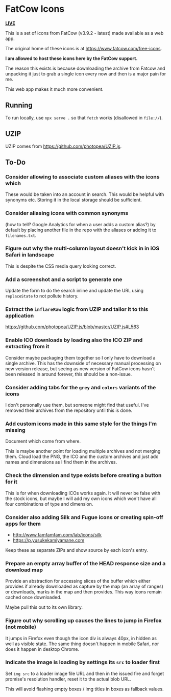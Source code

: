 # FatCow Icons

[**LIVE**](https://tomashubelbauer.github.io/fatcow-icons)

This is a set of icons from FatCow (v3.9.2 - latest) made available as a web app.

The original home of these icons is at https://www.fatcow.com/free-icons.

**I am allowed to host these icons here by the FatCow support.**

The reason this exists is because downloading the archive from Fatcow and unpacking
it just to grab a single icon every now and then is a major pain for me.

This web app makes it much more convenient.

## Running

To run locally, use `npx serve .` so that `fetch` works (disallowed in `file://`).

## UZIP

UZIP comes from https://github.com/photopea/UZIP.js.

## To-Do

### Consider allowing to associate custom aliases with the icons which

These would be taken into an account in search. This would be helpful with synonyms etc.
Storing it in the local storage should be sufficient.

### Consider aliasing icons with common synonyms

(how to tell? Google Analytics for when a user adds a custom alias?) by default by
placing another file in the repo with the aliases or adding it to `filenames.txt`.

### Figure out why the multi-column layout doesn't kick in in iOS Safari in landscape

This is despite the CSS media query looking correct.

### Add a screenshot and a script to generate one

Update the form to do the search inline and update the URL using `replaceState` to
not pollute history.

### Extract the `inflareRaw` logic from UZIP and tailor it to this application

https://github.com/photopea/UZIP.js/blob/master/UZIP.js#L563

### Enable ICO downloads by loading also the ICO ZIP and extracting from it

Consider maybe packaging them together so I only have to download a single
archive. This has the downside of necessary manual processing on new version
release, but seeing as new version of FatCow icons hasn't been released in
around forever, this should be a non-issue.

### Consider adding tabs for the `grey` and `colors` variants of the icons

I don't personally use them, but someone might find that useful. I've removed
their archives from the repository until this is done.

### Add custom icons made in this same style for the things I'm missing

Document which come from where.

This is maybe another point for loading multiple archives and not merging them.
Cloud load the PNG, the ICO and the custom archives and just add names and
dimensions as I find them in the archives.

### Check the dimension and type exists before creating a button for it

This is for when downloading ICOs works again. It will never be false with the
stock icons, but maybe I will add my own icons which won't have all four
combinations of type and dimension.

### Consider also adding Silk and Fugue icons or creating spin-off apps for them

- http://www.famfamfam.com/lab/icons/silk
- https://p.yusukekamiyamane.com

Keep these as separate ZIPs and show source by each icon's entry.

### Prepare an empty array buffer of the HEAD response size and a download map

Provide an abstraction for accessing slices of the buffer which either provides
if already downloaded as capture by the map (an array of ranges) or downloads,
marks in the map and then provides. This way icons remain cached once downloaded.

Maybe pull this out to its own library.

### Figure out why scrolling up causes the lines to jump in Firefox (not mobile)

It jumps in Firefox even though the icon div is always 40px, in hidden as well
as visible state. The same thing doesn't happen in mobile Safari, nor does it
happen in desktop Chrome.

### Indicate the image is loading by settings its `src` to loader first

Set `img src` to a loader image file URL and then in the issued fire and forget
promise's resolution handler, reset it to the actual blob URL.

This will avoid flashing empty boxes / img titles in boxes as fallback values.
